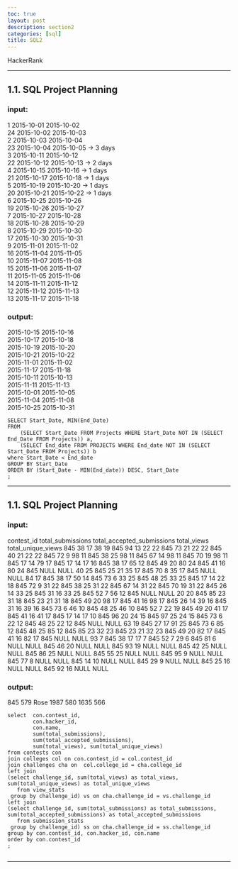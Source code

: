 ```yaml
---
toc: true
layout: post
description: section2
categories: [sql]
title: SQL2
---
```


HackerRank

---

## 1.1. SQL Project Planning  

### input:  
1 2015-10-01 2015-10-02  
24 2015-10-02 2015-10-03  
2 2015-10-03 2015-10-04  
23 2015-10-04 2015-10-05 -> 3 days  
3 2015-10-11 2015-10-12  
22 2015-10-12 2015-10-13 -> 2 days  
4 2015-10-15 2015-10-16 -> 1 days  
21 2015-10-17 2015-10-18 -> 1 days  
5 2015-10-19 2015-10-20 -> 1 days  
20 2015-10-21 2015-10-22 -> 1 days  
6 2015-10-25 2015-10-26  
19 2015-10-26 2015-10-27  
7 2015-10-27 2015-10-28  
18 2015-10-28 2015-10-29  
8 2015-10-29 2015-10-30  
17 2015-10-30 2015-10-31  
9 2015-11-01 2015-11-02  
16 2015-11-04 2015-11-05  
10 2015-11-07 2015-11-08  
15 2015-11-06 2015-11-07  
11 2015-11-05 2015-11-06  
14 2015-11-11 2015-11-12  
12 2015-11-12 2015-11-13  
13 2015-11-17 2015-11-18  

### output:  
2015-10-15 2015-10-16  
2015-10-17 2015-10-18  
2015-10-19 2015-10-20  
2015-10-21 2015-10-22  
2015-11-01 2015-11-02  
2015-11-17 2015-11-18  
2015-10-11 2015-10-13  
2015-11-11 2015-11-13  
2015-10-01 2015-10-05  
2015-11-04 2015-11-08  
2015-10-25 2015-10-31  

```
SELECT Start_Date, MIN(End_Date)
FROM 
    (SELECT Start_Date FROM Projects WHERE Start_Date NOT IN (SELECT End_Date FROM Projects)) a,
    (SELECT End_date FROM PROJECTS WHERE End_date NOT IN (SELECT Start_Date FROM Projects)) b
where Start_Date < End_date
GROUP BY Start_Date
ORDER BY (Start_Date - MIN(End_date)) DESC, Start_Date
;

```

---

## 1.1. SQL Project Planning  

### input:  
contest_id total_submissions total_accepted_submissions total_views total_unique_views
845 38 17 38 19
845 94 13 22 22
845 73 21 22 22
845 40 21 22 22
845 72 9 98 11
845 38 25 98 11
845 67 14 98 11
845 70 19 98 11
845 17 14 79 17
845 17 14 17 16
845 38 17 65 12
845 49 20 80 24
845 41 16 80 24
845 NULL NULL 40 25
845 25 21 35 17
845 70 8 35 17
845 NULL NULL 84 17
845 38 17 50 14
845 73 6 33 25
845 48 25 33 25
845 17 14 22 18
845 72 9 31 22
845 38 25 31 22
845 67 14 31 22
845 70 19 31 22
845 26 14 33 25
845 31 16 33 25
845 52 7 56 12
845 NULL NULL 20 20
845 85 23 31 18
845 23 21 31 18
845 49 20 98 17
845 41 16 98 17
845 26 14 39 16
845 31 16 39 16
845 73 6 46 10
845 48 25 46 10
845 52 7 22 19
845 49 20 41 17
845 41 16 41 17
845 17 14 17 10
845 96 20 24 15
845 97 25 24 15
845 73 6 22 12
845 48 25 22 12
845 NULL NULL 63 19
845 27 17 91 25
845 73 6 85 12
845 48 25 85 12
845 85 23 32 23
845 23 21 32 23
845 49 20 82 17
845 41 16 82 17
845 NULL NULL 93 7
845 38 17 17 7
845 52 7 29 6
845 81 6 NULL NULL
845 46 20 NULL NULL
845 93 19 NULL NULL
845 42 25 NULL NULL
845 86 25 NULL NULL
845 55 25 NULL NULL
845 95 9 NULL NULL
845 77 8 NULL NULL
845 14 10 NULL NULL
845 29 9 NULL NULL
845 25 16 NULL NULL
845 92 16 NULL NULL  

### output:  
845 579 Rose 1987 580 1635 566  

```
select  con.contest_id,
        con.hacker_id, 
        con.name, 
        sum(total_submissions), 
        sum(total_accepted_submissions), 
        sum(total_views), sum(total_unique_views)
from contests con 
join colleges col on con.contest_id = col.contest_id 
join challenges cha on  col.college_id = cha.college_id 
left join
(select challenge_id, sum(total_views) as total_views, sum(total_unique_views) as total_unique_views
   from view_stats 
 group by challenge_id) vs on cha.challenge_id = vs.challenge_id 
left join
(select challenge_id, sum(total_submissions) as total_submissions, sum(total_accepted_submissions) as total_accepted_submissions 
   from submission_stats 
 group by challenge_id) ss on cha.challenge_id = ss.challenge_id
group by con.contest_id, con.hacker_id, con.name
order by con.contest_id
;


```

---


